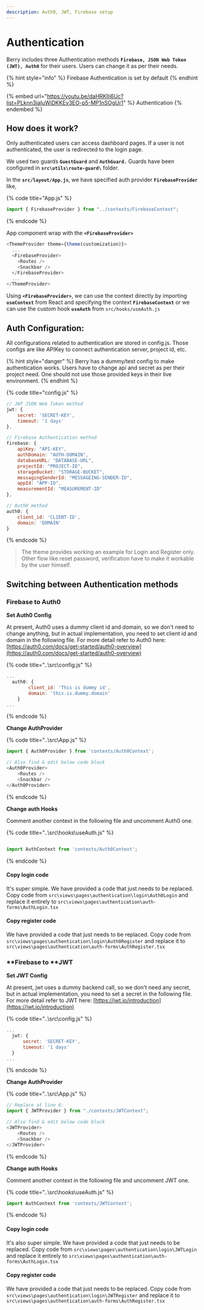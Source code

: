 ```yaml
---
description: Auth0, JWT, Firebase setup
---
```


# Authentication

Berry includes three Authentication methods **`Firebase, JSON Web Token (JWT), Auth0`** for their users. Users can change it as per their needs.

{% hint style="info" %}
Firebase Authentication is set by default
{% endhint %}

{% embed url="https://youtu.be/daHRKlIi6Uc?list=PLknn3jaIuWiDKKEy3EO-p5-MP1nSOgUr1" %}
Authentication
{% endembed %}

## How does it work?

Only authenticated users can access dashboard pages. If a user is not authenticated, the user is redirected to the login page.

We used two guards **`GuestGuard`** and **`AuthGuard.`** Guards have been configured in **`src\utils\route-guard\`** folder.

In the **`src/layout/App.js`**, we have specified auth provider **`FirebaseProvider`** like,

{% code title="App.js" %}
```javascript
import { FirebaseProvider } from "../contexts/FirebaseContext";
```
{% endcode %}

App component wrap with the **`<FirebaseProvider>`**

```javascript
<ThemeProvider theme={theme(customization)}>
  ...
  <FirebaseProvider>
    <Routes />
    <Snackbar />
  </FirebaseProvider>
  ...
</ThemeProvider>
```

Using **`<FirebaseProvider>`**, we can use the context directly by importing **`useContext`** from React and specifying the context **`FirebaseContext`** or we can use the custom hook **`useAuth`** from `src/hooks/useAuth.js`

## Auth Configuration:

All configurations related to authentication are stored in config.js. Those configs are like APIKey to connect authentication server, project id, etc.

{% hint style="danger" %}
Berry has a dummy/test config to make authentication works. Users have to change api and secret as per their project need. One should not use those provided keys in their live environment.
{% endhint %}

{% code title="config.js" %}
```javascript
// JWT JSON Web Token method
jwt: {
    secret: 'SECRET-KEY',
    timeout: '1 days'
},

// Firebase Authentication method
firebase: {
    apiKey: "API-KEY",
    authDomain: "AUTH-DOMAIN",
    databaseURL: "DATABASE-URL",
    projectId: "PROJECT-ID",
    storageBucket: "STORAGE-BUCKET",
    messagingSenderId: "MESSAGEING-SENDER-ID",
    appId: "APP-ID",
    measurementId: "MEASUREMENT-ID"
},

// Auth0 method
auth0: {
    client_id: 'CLIENT-ID',
    domain: 'DOMAIN'
}
```
{% endcode %}

> The theme provides working an example for Login and Register only. Other flow like reset password, verification have to make it workable by the user himself.

## Switching between Authentication methods

### **Firebase to Auth0**

**Set Auth0 Config**

At present, Auth0 uses a dummy client id and domain, so we don't need to change anything, but in actual implementation, you need to set client id and domain in the following file. For more detail refer to Auth0 here: [https://auth0.com/docs/get-started/auth0-overview](https://auth0.com/docs/get-started/auth0-overview)

{% code title="..\src\config.js" %}
```javascript
...
  auth0: {
        client_id: 'This is dummy id',
        domain: 'this.is.dummy.domain'
    }
...
```
{% endcode %}

**Change AuthProvider**

{% code title="..\src\App.js" %}
```javascript
import { Auth0Provider } from 'contexts/Auth0Context';

// Also find & edit below code block
<Auth0Provider>
    <Routes />
    <Snackbar />
</Auth0Provider>
```
{% endcode %}

**Change auth Hooks**

Comment another context in the following file and uncomment Auth0 one.

{% code title="..\src\hooks\useAuth.js" %}
```javascript

import AuthContext from 'contexts/Auth0Context';
```
{% endcode %}

#### Copy login code

It's super simple. We have provided a code that just needs to be replaced. Copy code from `src\views\pages\authentication\login\Auth0Login` and replace it entirely to `src\views\pages\authentication\auth-forms\AuthLogin.tsx`

#### Copy register code

We have provided a code that just needs to be replaced. Copy code from `src\views\pages\authentication\login\Auth0Register` and replace it to `src\views\pages\authentication\auth-forms\AuthRegister.tsx`

### **Firebase to **JWT

**Set JWT Config**

At present, jwt uses a dummy backend call, so we don't need any secret, but in actual implementation, you need to set a secret in the following file. For more detail refer to JWT here: [https://jwt.io/introduction](https://jwt.io/introduction)

{% code title="..\src\config.js" %}
```javascript
...
  jwt: {
      secret: 'SECRET-KEY',
      timeout: '1 days'
  }
...
```
{% endcode %}

**Change AuthProvider**

{% code title="..\src\App.js" %}
```javascript
// Replace at line 6:
import { JWTProvider } from "./contexts/JWTContext";

// Also find & edit below code block
<JWTProvider>
    <Routes />
    <Snackbar />
</JWTProvider>
```
{% endcode %}

**Change auth Hooks**

Comment another context in the following file and uncomment JWT one.

{% code title="..\src\hooks\useAuth.js" %}
```javascript
import AuthContext from 'contexts/JWTContext';
```
{% endcode %}

#### Copy login code

It's also super simple. We have provided a code that just needs to be replaced. Copy code from `src\views\pages\authentication\login\JWTLogin` and replace it entirely to `src\views\pages\authentication\auth-forms\AuthLogin.tsx`

#### Copy register code

We have provided a code that just needs to be replaced. Copy code from `src\views\pages\authentication\login\JWTRegister` and replace it to `src\views\pages\authentication\auth-forms\AuthRegister.tsx`
